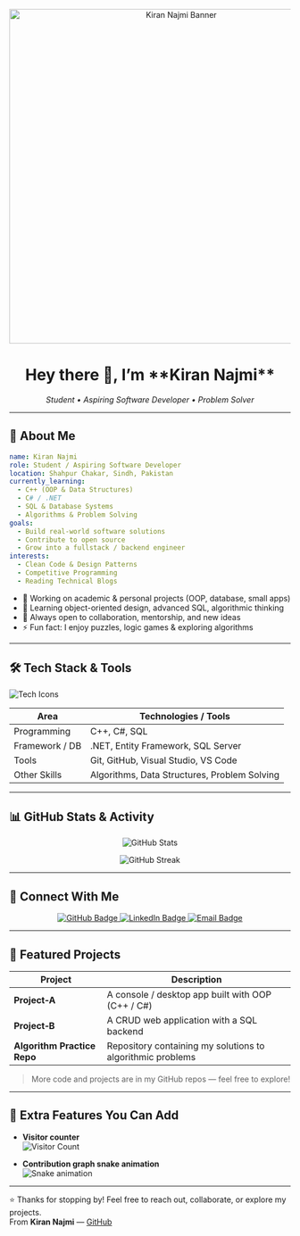<!-- Banner Header -->
<p align="center">
  <img width="600" src="https://capsule-render.vercel.app/api?text=Kiran+Najmi&animation=fadeIn&color=gradient&height=120" alt="Kiran Najmi Banner"/>
</p>

<h1 align="center">Hey there 👋, I’m **Kiran Najmi**</h1>
<p align="center"><em>Student • Aspiring Software Developer • Problem Solver</em></p>

---

## 🧭 About Me

```yaml
name: Kiran Najmi
role: Student / Aspiring Software Developer
location: Shahpur Chakar, Sindh, Pakistan
currently_learning:
  - C++ (OOP & Data Structures)
  - C# / .NET
  - SQL & Database Systems
  - Algorithms & Problem Solving
goals:
  - Build real‑world software solutions
  - Contribute to open source
  - Grow into a fullstack / backend engineer
interests:
  - Clean Code & Design Patterns
  - Competitive Programming
  - Reading Technical Blogs
```

- 🔭 Working on academic & personal projects (OOP, database, small apps)  
- 🌱 Learning object-oriented design, advanced SQL, algorithmic thinking  
- 🤝 Always open to collaboration, mentorship, and new ideas  
- ⚡ Fun fact: I enjoy puzzles, logic games & exploring algorithms  

---

## 🛠️ Tech Stack & Tools

<p align="left">
  <img src="https://skillicons.dev/icons?i=cpp,cs,sql,git,github,vscode,visualstudio" alt="Tech Icons" />
</p>

| Area | Technologies / Tools |
|------|-----------------------|
| Programming | C++, C#, SQL |
| Framework / DB | .NET, Entity Framework, SQL Server |
| Tools | Git, GitHub, Visual Studio, VS Code |
| Other Skills | Algorithms, Data Structures, Problem Solving |

---

## 📊 GitHub Stats & Activity

<p align="center">
  <img src="https://github-readme-stats.vercel.app/api?username=KiranNajmi&show_icons=true&theme=tokyonight" alt="GitHub Stats" />
</p>

<p align="center">
  <img src="https://github-readme-streak-stats.herokuapp.com?user=KiranNajmi&theme=tokyonight" alt="GitHub Streak" />
</p>

---

## 🔗 Connect With Me

<p align="center">
  <a href="https://github.com/KiranNajmi" target="_blank">
    <img src="https://img.shields.io/badge/GitHub-100000?style=for-the-badge&logo=github&logoColor=white" alt="GitHub Badge" />
  </a>
  <a href="https://www.linkedin.com/in/your-linkedin" target="_blank">
    <img src="https://img.shields.io/badge/LinkedIn-0077B5?style=for-the-badge&logo=linkedin&logoColor=white" alt="LinkedIn Badge" />
  </a>
  <a href="mailto:your.email@example.com" target="_blank">
    <img src="https://img.shields.io/badge/Email-D14836?style=for-the-badge&logo=gmail&logoColor=white" alt="Email Badge" />
  </a>
</p>

---

## 📂 Featured Projects

| Project | Description |
|--------|-------------|
| **Project‑A** | A console / desktop app built with OOP (C++ / C#) |
| **Project‑B** | A CRUD web application with a SQL backend |
| **Algorithm Practice Repo** | Repository containing my solutions to algorithmic problems |

> More code and projects are in my GitHub repos — feel free to explore!

---

## 🚀 Extra Features You Can Add

- **Visitor counter**  
  ![Visitor Count](https://profile-counter.glitch.me/KiranNajmi/count.svg)

- **Contribution graph snake animation**  
  ![Snake animation](https://github.com/KiranNajmi/KiranNajmi/blob/output/github-contribution-grid-snake.svg)

---

⭐️ Thanks for stopping by! Feel free to reach out, collaborate, or explore my projects.  
From **Kiran Najmi** — [GitHub](https://github.com/KiranNajmi)  
